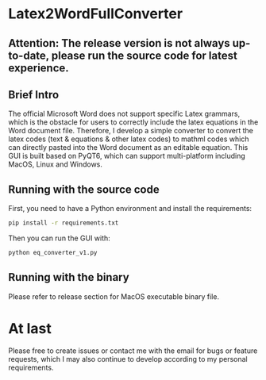 # Latex2WordFullConverter

## Attention: The release version is not always up-to-date, please run the source code for latest experience.

## Brief Intro

The official Microsoft Word does not support specific Latex grammars, which is the obstacle for users to correctly include the latex equations in the Word document file.
Therefore, I develop a simple converter to convert the latex codes (text & equations & other latex codes) to mathml codes which can directly pasted into the Word document as an editable equation.
This GUI is built based on PyQT6, which can support multi-platform including MacOS, Linux and Windows.

## Running with the source code

First, you need to have a Python environment and install the requirements:

```bash
pip install -r requirements.txt
```

Then you can run the GUI with:
```bash
python eq_converter_v1.py
```

## Running with the binary

Please refer to release section for MacOS executable binary file.


# At last

Please free to create issues or contact me with the email for bugs or feature requests, which I may also continue to develop according to my personal requirements.
